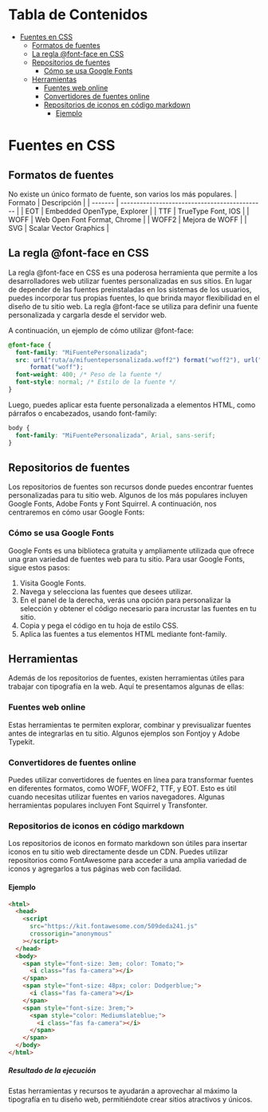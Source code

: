 # Tabla de Contenidos

- [Fuentes en CSS](#fuentes-en-css)
  - [Formatos de fuentes](#formatos-de-fuentes)
  - [La regla @font-face en CSS](#la-regla-font-face-en-css)
  - [Repositorios de fuentes](#repositorios-de-fuentes)
    - [Cómo se usa Google Fonts](#cómo-se-usa-google-fonts)
  - [Herramientas](#herramientas)
    - [Fuentes web online](#fuentes-web-online)
    - [Convertidores de fuentes online](#convertidores-de-fuentes-online)
    - [Repositorios de iconos en código markdown](#repositorios-de-iconos-en-código-markdown)
      - [Ejemplo](#ejemplo)

# Fuentes en CSS

## Formatos de fuentes

No existe un único formato de fuente, son varios los más populares.
| Formato | Descripción |
| ------- | --------------------------------------------- |
| EOT | Embedded OpenType, Explorer |
| TTF | TrueType Font, IOS |
| WOFF | Web Open Font Format, Chrome |
| WOFF2 | Mejora de WOFF |
| SVG | Scalar Vector Graphics |

## La regla @font-face en CSS

La regla @font-face en CSS es una poderosa herramienta que permite a los desarrolladores web utilizar fuentes personalizadas en sus sitios. En lugar de depender de las fuentes preinstaladas en los sistemas de los usuarios, puedes incorporar tus propias fuentes, lo que brinda mayor flexibilidad en el diseño de tu sitio web. La regla @font-face se utiliza para definir una fuente personalizada y cargarla desde el servidor web.

A continuación, un ejemplo de cómo utilizar @font-face:

```css
@font-face {
  font-family: "MiFuentePersonalizada";
  src: url("ruta/a/mifuentepersonalizada.woff2") format("woff2"), url("ruta/a/mifuentepersonalizada.woff")
      format("woff");
  font-weight: 400; /* Peso de la fuente */
  font-style: normal; /* Estilo de la fuente */
}
```

Luego, puedes aplicar esta fuente personalizada a elementos HTML, como párrafos o encabezados, usando font-family:

```css
body {
  font-family: "MiFuentePersonalizada", Arial, sans-serif;
}
```

## Repositorios de fuentes

Los repositorios de fuentes son recursos donde puedes encontrar fuentes personalizadas para tu sitio web. Algunos de los más populares incluyen Google Fonts, Adobe Fonts y Font Squirrel. A continuación, nos centraremos en cómo usar Google Fonts:

### Cómo se usa Google Fonts

Google Fonts es una biblioteca gratuita y ampliamente utilizada que ofrece una gran variedad de fuentes web para tu sitio. Para usar Google Fonts, sigue estos pasos:

1. Visita Google Fonts.
2. Navega y selecciona las fuentes que desees utilizar.
3. En el panel de la derecha, verás una opción para personalizar la selección y obtener el código necesario para incrustar las fuentes en tu sitio.
4. Copia y pega el código en tu hoja de estilo CSS.
5. Aplica las fuentes a tus elementos HTML mediante font-family.

## Herramientas

Además de los repositorios de fuentes, existen herramientas útiles para trabajar con tipografía en la web. Aquí te presentamos algunas de ellas:

### Fuentes web online

Estas herramientas te permiten explorar, combinar y previsualizar fuentes antes de integrarlas en tu sitio. Algunos ejemplos son Fontjoy y Adobe Typekit.

### Convertidores de fuentes online

Puedes utilizar convertidores de fuentes en línea para transformar fuentes en diferentes formatos, como WOFF, WOFF2, TTF, y EOT. Esto es útil cuando necesitas utilizar fuentes en varios navegadores. Algunas herramientas populares incluyen Font Squirrel y Transfonter.

### Repositorios de iconos en código markdown

Los repositorios de iconos en formato markdown son útiles para insertar iconos en tu sitio web directamente desde un CDN. Puedes utilizar repositorios como FontAwesome para acceder a una amplia variedad de iconos y agregarlos a tus páginas web con facilidad.

#### Ejemplo

```html
<html>
  <head>
    <script
      src="https://kit.fontawesome.com/509deda241.js"
      crossorigin="anonymous"
    ></script>
  </head>
  <body>
    <span style="font-size: 3em; color: Tomato;">
      <i class="fas fa-camera"></i>
    </span>
    <span style="font-size: 48px; color: Dodgerblue;">
      <i class="fas fa-camera"></i>
    </span>
    <span style="font-size: 3rem;">
      <span style="color: Mediumslateblue;">
        <i class="fas fa-camera"></i>
      </span>
    </span>
  </body>
</html>
```

##### Resultado de la ejecución

<html>
  <head>
    <script src="https://kit.fontawesome.com/509deda241.js" crossorigin="anonymous"></script>
  </head>
  <body>
    <span style="font-size: 3em; color: Tomato;">
      <i class="fas fa-camera"></i>
    </span>
    <span style="font-size: 48px; color: Dodgerblue;">
      <i class="fas fa-camera"></i>
    </span>
    <span style="font-size: 3rem;">
      <span style="color: Mediumslateblue;">
        <i class="fas fa-camera"></i>
      </span>
    </span>
  </body>
</html>

Estas herramientas y recursos te ayudarán a aprovechar al máximo la tipografía en tu diseño web, permitiéndote crear sitios atractivos y únicos.
